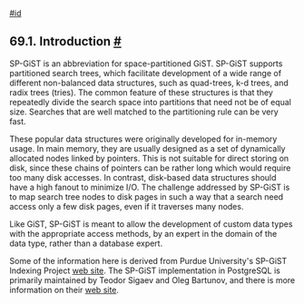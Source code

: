 [#id](#SPGIST-INTRO)

## 69.1. Introduction [#](#SPGIST-INTRO)

SP-GiST is an abbreviation for space-partitioned GiST. SP-GiST supports partitioned search trees, which facilitate development of a wide range of different non-balanced data structures, such as quad-trees, k-d trees, and radix trees (tries). The common feature of these structures is that they repeatedly divide the search space into partitions that need not be of equal size. Searches that are well matched to the partitioning rule can be very fast.

These popular data structures were originally developed for in-memory usage. In main memory, they are usually designed as a set of dynamically allocated nodes linked by pointers. This is not suitable for direct storing on disk, since these chains of pointers can be rather long which would require too many disk accesses. In contrast, disk-based data structures should have a high fanout to minimize I/O. The challenge addressed by SP-GiST is to map search tree nodes to disk pages in such a way that a search need access only a few disk pages, even if it traverses many nodes.

Like GiST, SP-GiST is meant to allow the development of custom data types with the appropriate access methods, by an expert in the domain of the data type, rather than a database expert.

Some of the information here is derived from Purdue University's SP-GiST Indexing Project [web site](https://www.cs.purdue.edu/spgist/). The SP-GiST implementation in PostgreSQL is primarily maintained by Teodor Sigaev and Oleg Bartunov, and there is more information on their [web site](http://www.sai.msu.su/~megera/wiki/spgist_dev).